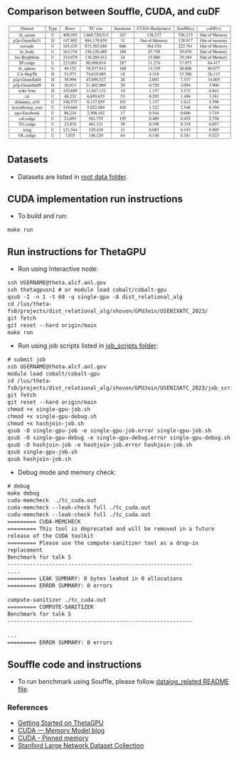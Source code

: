 ## Comparison between Souffle, CUDA, and cuDF

![alt comparison](screenshots/comparison.png)

## Datasets
- Datasets are listed in [root data folder](../data).


## CUDA implementation run instructions 
- To build and run:
```shell
make run
```

## Run instructions for ThetaGPU
- Run using Interactive node:
```shell
ssh USERNAME@theta.alcf.anl.gov
ssh thetagpusn1 # or module load cobalt/cobalt-gpu
qsub -I -n 1 -t 60 -q single-gpu -A dist_relational_alg
cd /lus/theta-fs0/projects/dist_relational_alg/shovon/GPUJoin/USENIXATC_2023/
git fetch
git reset --hard origin/main
make run
```
- Run using job scripts listed in [job_scripts folder](job_scripts):
```
# submit job
ssh USERNAME@theta.alcf.anl.gov
module load cobalt/cobalt-gpu
cd /lus/theta-fs0/projects/dist_relational_alg/shovon/GPUJoin/USENIXATC_2023/job_scripts
git fetch
git reset --hard origin/main
chmod +x single-gpu-job.sh
chmod +x single-gpu-debug.sh
chmod +x hashjoin-job.sh
qsub -O single-gpu-job -e single-gpu-job.error single-gpu-job.sh
qsub -O single-gpu-debug -e single-gpu-debug.error single-gpu-debug.sh
qsub -O hashjoin-job -e hashjoin-job.error hashjoin-job.sh
qsub single-gpu-job.sh
qsub hashjoin-job.sh
```

- Debug mode and memory check:

```shell
# debug
make debug
cuda-memcheck  ./tc_cuda.out
cuda-memcheck --leak-check full ./tc_cuda.out
cuda-memcheck --leak-check full ./tc_cuda.out     
========= CUDA-MEMCHECK
========= This tool is deprecated and will be removed in a future release of the CUDA toolkit
========= Please use the compute-sanitizer tool as a drop-in replacement
Benchmark for talk 5
----------------------------------------------------------
....
========= LEAK SUMMARY: 0 bytes leaked in 0 allocations
========= ERROR SUMMARY: 0 errors

compute-sanitizer ./tc_cuda.out
========= COMPUTE-SANITIZER
Benchmark for talk 5
----------------------------------------------------------

...
========= ERROR SUMMARY: 0 errors
```

## Souffle code and instructions
- To run benchmark using Souffle, please follow [datalog_related README file](datalog_related/README.md).

### References
- [Getting Started on ThetaGPU](https://docs.alcf.anl.gov/theta-gpu/getting-started/)
- [CUDA — Memory Model blog](https://medium.com/analytics-vidhya/cuda-memory-model-823f02cef0bf)
- [CUDA - Pinned memory](https://developer.nvidia.com/blog/how-optimize-data-transfers-cuda-cc/)
- [Stanford Large Network Dataset Collection](https://snap.stanford.edu/data/index.html)